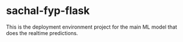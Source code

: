# sachal-fyp-flask
This is the deployment environment project for the main ML model that does the realtime predictions.
